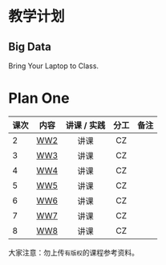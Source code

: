 # 教学计划

## Big Data

Bring Your Laptop to Class. 

# Plan One

| 课次     |  内容    | 讲课 / 实践     |  分工  |备注       |
| :---      |   :----:    |   :----:    |    :----:    |       ---: |
|   2       | [WW2](../WW2/WW2-Plan.md) |  讲课    |     CZ     |         |
|   3       | [WW3](../WW3/WW3-Plan.md) |  讲课    |     CZ     |         |
|   4       | [WW4](../WW4/WW4-Plan.md) |  讲课    |     CZ     |         |
|   5       | [WW5](../WW5/WW5-Plan.md) |  讲课    |     CZ     |         |
|   6       | [WW6](../WW6/WW6-Plan.md) |  讲课    |     CZ     |         |
|   7       | [WW7](../WW7/WW7-Plan.md) |  讲课    |     CZ     |         |
|   8       | [WW8](../WW8/WW8-Plan.md) |  讲课    |     CZ     |         |





大家注意：勿上传``有版权``的课程参考资料。
